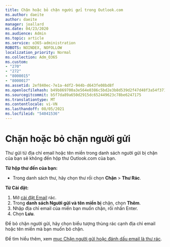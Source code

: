 ```yaml
---
title: Chặn hoặc bỏ chặn người gửi trong Outlook.com
ms.author: daeite
author: daeite
manager: joallard
ms.date: 04/23/2020
ms.audience: Admin
ms.topic: article
ms.service: o365-administration
ROBOTS: NOINDEX, NOFOLLOW
localization_priority: Normal
ms.collection: Adm_O365
ms.custom:
- "270"
- "272"
- "8000015"
- "8000017"
ms.assetid: 2ef840ec-7e1a-4df2-944b-d643fe08bd8f
ms.openlocfilehash: b49b869700a3e564e0386c5bd2e3b8d539d2f47d48f3a54f3718c770ccc9a0bd
ms.sourcegitcommit: b5f7da89a650d2915dc652449623c78be6247175
ms.translationtype: MT
ms.contentlocale: vi-VN
ms.lasthandoff: 08/05/2021
ms.locfileid: "54041536"
---
```

# <a name="block-or-unblock-senders"></a>Chặn hoặc bỏ chặn người gửi

Thư gửi từ địa chỉ email hoặc tên miền trong danh sách người gửi bị chặn của bạn sẽ không đến hộp thư Outlook.com của bạn.

**Từ hộp thư đến của bạn:**

- Trong danh sách thư, hãy chọn thư rồi chọn **Chặn**  >  **Thư Rác**.

**Từ Cài đặt:**

1. Mở [cài đặt Email](https://outlook.live.com/mail/options/mail/junkEmail) rác.
2. Trong **danh sách Người gửi và tên miền bị** chặn, chọn **Thêm**.
3. Nhập địa chỉ email của miền bạn muốn chặn, rồi nhấn Enter.
4. Chọn **Lưu**.

Để bỏ chặn người gửi, hãy chọn biểu tượng thùng rác cạnh địa chỉ email hoặc tên miền mà bạn muốn bỏ chặn.

Để tìm hiểu thêm, xem [mục Chặn người gửi hoặc đánh dấu email là thư rác](https://support.office.com/article/a3ece97b-82f8-4a5e-9ac3-e92fa6427ae4?wt.mc_id=Office_Outlook_com_Alchemy).